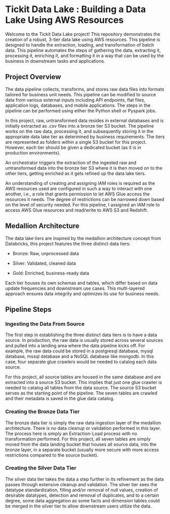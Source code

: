 # Tickit Data Lake : Building a Data Lake Using AWS Resources

Welcome to the Tickit Data Lake project! This repository demonstrates the creation of a robust, 3-tier data lake 
using AWS resources. This pipeline is designed to handle the extraction, loading, and transformation of batch data.
This pipeline automates the steps of gathering the data, extracting it, processing it, enriching it, and formatting 
it in a way that can be used by the business in downstream tasks and applications.

## Project Overview

The data pipeline collects, transforms, and stores raw data files into formats tailored for business unit needs. 
This pipeline can be modified to source data from various external inputs including API endpoints, flat files, 
application logs, databases, and mobile applications. The steps in the pipeline can be performed using either 
the Python shell or Pyspark jobs. 

In this project, raw, untransformed data resides in external databases and is initially extracted as .csv files 
into a bronze tier S3 bucket. The pipeline works on the raw data, processing it, and subsequently storing it in
the appropriate data lake tier as determined by business requirements. The tiers are represented as folders within
a single S3 bucket for this project. However, each tier should be given a dedicated bucket (as it is in production
environments).

An orchestrator triggers the extraction of the ingested raw and untransformed data into the bronze tier S3 where 
it is then moved on to the other tiers, getting enriched as it gets refined up the data lake tiers.

An understanding of creating and assigning IAM roles is required as the AWS resources used are configured in such
a way to interact with one another, i.e., a role that grants permission to let AWS Glue access the resources it needs.
The degree of restrictions can be narrowed down based on the level of security needed. For this pipeline, I assigned 
an IAM role to access AWS Glue resources and read/write to AWS S3 and Redshift.

## Medallion Architecture

The data lake tiers are inspired by the medallion architecture concept from Databricks, this project features the 
three distinct data tiers:

- Bronze: Raw, unprocessed data

- Silver: Validated, cleaned data

- Gold: Enriched, business-ready data

Each tier houses its own schemas and tables, which differ based on data update frequencies and downstream use cases. 
This multi-layered approach ensures data integrity and optimizes its use for business needs.


## Pipeline Steps

### Ingesting the Data From Source

The first step in establishing the three distinct data tiers is to have a data source. In production, the raw data is 
usually stored across several sources and pulled into a landing area where the data pipeline kicks off. For example,
the raw data could be stored in a postgresql database, mysql database, mssql database and a NoSQL database 
like mongodb. In this case, four separate glue crawlers would be needed to catalog each data source. 

For this project, all source tables are housed in the same database and are extracted into a source S3 bucket. This 
implies that just one glue crawler is needed to catalog all tables from the data source. The source S3 bucket serves
as the starting point of the pipeline. The seven tables are crawled and their metadata is saved in the glue data 
catalog. 


### Creating the Bronze Data Tier

The bronze data tier is simply the raw data ingestion layer of the medallion architecture. There is no data cleanup 
or validation performed in this layer. The process here is simply an Extraction-Load process with no transformation 
performed. For this project, all seven tables are simply moved from the data landing bucket that houses all source 
data, into the bronze layer, in a separate bucket (usually more secure with more access restrictions compared to the 
source bucket).


### Creating the Silver Data Tier

The silver data tier takes the data a step further in its refinement as the data passes through extensive cleanup and
validation. The silver tier sees the datatype standardization, filling and/or removal of null values, creation of 
desirable datatypes, detection and removal of duplicates, and to a certain degree, some data aggregation as some facts
and dimension tables could be merged in the silver tier to allow downstream users utilize the data. 


